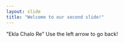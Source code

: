 ```yaml
---
layout: slide
title: "Welcome to our second slide!"
---
```

"Ekla Chalo Re"
Use the left arrow to go back!
